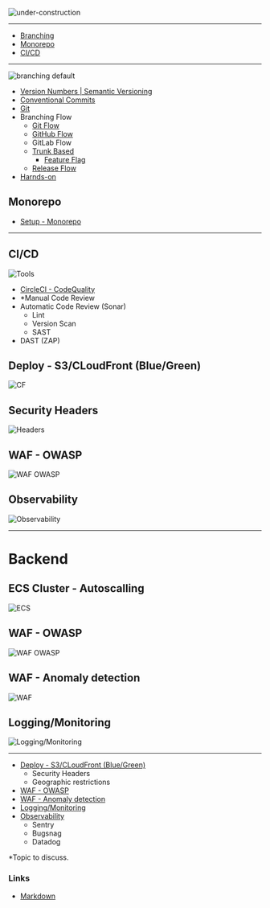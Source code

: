 ![under-construction](img/under-construction.jpg)

---

- [Branching](#branching)
- [Monorepo](#monorepo)
- [CI/CD](#cicd)

---

<a name="branching">![branching default](img/branching-default.jpg)</a>

 - [Version Numbers | Semantic Versioning](branching/semantic-numbers.md "version number")
 - [Conventional Commits](branching/conventional-commits.md)
 - [Git](branching/git.md)
 - Branching Flow
    - [Git Flow](branching/gitflow.md)
    - [GitHub Flow](https://docs.github.com/en/get-started/quickstart/github-flow)
    - <r>GitLab Flow
    - [Trunk Based](branching/trunkbased.md)
        - [Feature Flag](flagsmith/readme.md)
    - [Release Flow](branching/releaseflow.md)
 - [Harnds-on](branching/hands-on.md)

## <a name="monorepo"></a>Monorepo
 - [Setup - Monorepo](README_MONOREPO.md)


---
## <a name="cicd"></a>CI/CD
![Tools](img/devops.png "Tools")
  - [CircleCI - CodeQuality](.circleci/config.yml)
  - \*Manual Code Review
  - Automatic Code Review (Sonar)
      - Lint
      - Version Scan
      - SAST
  - DAST (ZAP)

## Deploy - S3/CLoudFront (Blue/Green)
![CF](img/s3_Cloudfront.png)

## Security Headers
![Headers](img/http-security-headers.png)

## WAF - OWASP 
![WAF OWASP](img/WAF_Owasp.png)

## Observability
![Observability](img/observability.jpg "Observability")

---
# Backend

## ECS Cluster - Autoscalling
![ECS](img/ECS_Cluster.png)

## WAF - OWASP 
![WAF OWASP](img/WAF_Owasp.png)

## WAF - Anomaly detection
![WAF](img/WAF_anomaly_detection.png "WAF")

## Logging/Monitoring 
![Logging/Monitoring](img/monitoring.png)



---
- [Deploy - S3/CLoudFront (Blue/Green)](https://github.com/cdeucher/terraform-aws-monorepo/tree/master/terraform-aws-s3-cloudfront)
    - Security Headers
    - Geographic restrictions
- [WAF - OWASP](#)
- [WAF - Anomaly detection](README_WAF.md)
- [Logging/Monitoring ](#)
- [Observability](#)
    - Sentry
    - Bugsnag
    - Datadog

\*Topic to discuss.


### Links
- [Markdown](https://github.github.com/gfm/#container-blocks)
